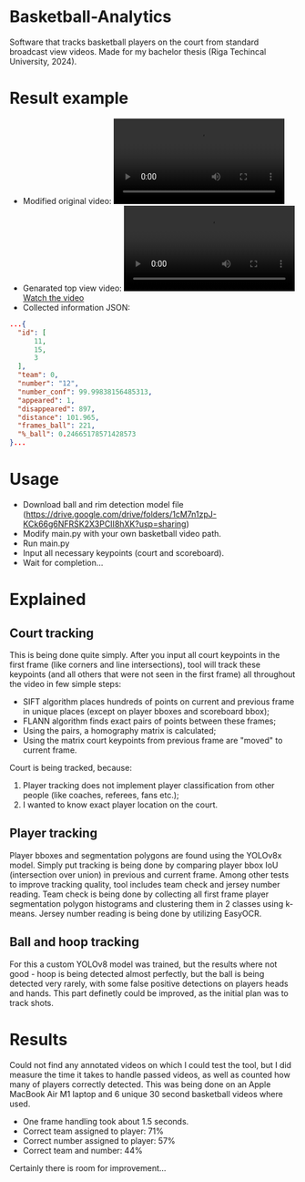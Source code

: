 # Basketball-Analytics
Software that tracks basketball players on the court from standard broadcast view videos. Made for my bachelor thesis (Riga Techincal University, 2024).

# Result example
- Modified original video:
![Modified original video](https://raw.githubusercontent.com/kr1st4ps/Basketball-Analytics/main/resources/runs/output_test_video.mp4)
- Genarated top view video:
[![Watch the video](https://raw.githubusercontent.com/kr1st4ps/Basketball-Analytics/main/resources/runs/output_test_video.mp4)](https://raw.githubusercontent.com/kr1st4ps/Basketball-Analytics/main/resources/runs/output_test_video.mp4)
- Collected information JSON:
```json
...{
  "id": [
      11,
      15,
      3
  ],
  "team": 0,
  "number": "12",
  "number_conf": 99.99838156485313,
  "appeared": 1,
  "disappeared": 897,
  "distance": 101.965,
  "frames_ball": 221,
  "%_ball": 0.24665178571428573
}...
```

# Usage
- Download ball and rim detection model file (https://drive.google.com/drive/folders/1cM7n1zpJ-KCk66g6NFRSK2X3PCII8hXK?usp=sharing)
- Modify main.py with your own basketball video path.
- Run main.py
- Input all necessary keypoints (court and scoreboard).
- Wait for completion...

# Explained
## Court tracking
This is being done quite simply. After you input all court keypoints in the first frame (like corners and line intersections), tool will track these keypoints (and all others that were not seen in the first frame) all throughout the video in few simple steps:
- SIFT algorithm places hundreds of points on current and previous frame in unique places (except on player bboxes and scoreboard bbox);
- FLANN algorithm finds exact pairs of points between these frames;
- Using the pairs, a homography matrix is calculated;
- Using the matrix court keypoints from previous frame are "moved" to current frame.

Court is being tracked, because:
1. Player tracking does not implement player classification from other people (like coaches, referees, fans etc.);
2. I wanted to know exact player location on the court.

## Player tracking
Player bboxes and segmentation polygons are found using the YOLOv8x model. Simply put tracking is being done by comparing player bbox IoU (intersection over union) in previous and current frame. Among other tests to improve tracking quality, tool includes team check and jersey number reading. Team check is being done by collecting all first frame player segmentation polygon histograms and clustering them in 2 classes using k-means. Jersey number reading is being done by utilizing EasyOCR.

## Ball and hoop tracking
For this a custom YOLOv8 model was trained, but the results where not good - hoop is being detected almost perfectly, but the ball is being detected very rarely, with some false positive detections on players heads and hands. This part definetly could be improved, as the initial plan was to track shots.

# Results
Could not find any annotated videos on which I could test the tool, but I did measure the time it takes to handle passed videos, as well as counted how many of players correctly detected. This was being done on an Apple MacBook Air M1 laptop and 6 unique 30 second basketball videos where used.
- One frame handling took about 1.5 seconds.
- Correct team assigned to player: 71%
- Correct number assigned to player: 57%
- Correct team and number: 44%

Certainly there is room for improvement...
